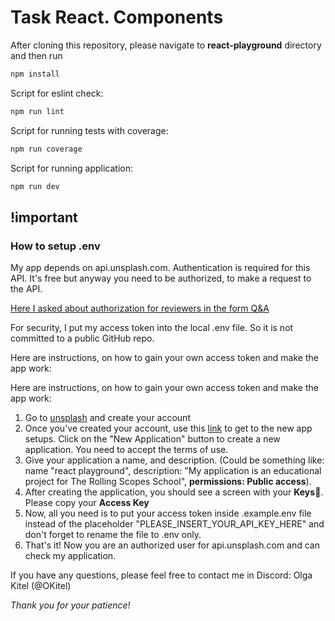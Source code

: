 # Task React. Components

After cloning this repository, please navigate to **react-playground** directory and then run

```sh
npm install
```

Script for eslint check:

```sh
npm run lint
```

Script for running tests with coverage:

```sh
npm run coverage
```

Script for running application:

```sh
npm run dev
```

## !important

### How to setup .env

My app depends on api.unsplash.com. Authentication is required for this API. It's free but anyway you need to be authorized, to make a request to the API.

[Here I asked about authorization for reviewers in the form Q&A](https://docs.google.com/spreadsheets/d/15FI4qtxQI3P43ZK-fHoE2BVMReToTWIB78Y7Of81GOA/edit#gid=1387685555&range=D17)

For security, I put my access token into the local .env file. So it is not committed to a public GitHub repo.

Here are instructions, on how to gain your own access token and make the app work:

Here are instructions, on how to gain your own access token and make the app work:

1. Go to [unsplash](https://unsplash.com/join) and create your account
2. Once you've created your account, use this [link](https://unsplash.com/oauth/applications) to get to the new app setups. Click on the "New Application" button to create a new application. You need to accept the terms of use.
3. Give your application a name, and description. (Could be something like: name "react playground", description: "My application is an educational project for The Rolling Scopes School", **permissions: Public access**).
4. After creating the application, you should see a screen with your **Keys**🔑. Please copy your **Access Key**
5. Now, all you need is to put your access token inside .example.env file instead of the placeholder "PLEASE_INSERT_YOUR_API_KEY_HERE" and don't forget to rename the file to .env only.
6. That's it! Now you are an authorized user for api.unsplash.com and can check my application.

If you have any questions, please feel free to contact me in Discord: Olga Kitel (@OKitel)

_Thank you for your patience!_
